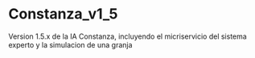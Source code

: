 # Constanza_v1_5
Version 1.5.x de la IA Constanza, incluyendo el micriservicio del sistema experto y la simulacion de una granja
